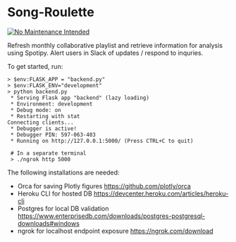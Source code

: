 # Song-Roulette
[![No Maintenance Intended](http://unmaintained.tech/badge.svg)](http://unmaintained.tech/)

Refresh monthly collaborative playlist and retrieve information for analysis using Spotipy. Alert users in Slack of updates / respond to inquries.

To get started, run:

```
> $env:FLASK_APP = "backend.py"
> $env:FLASK_ENV="development"
> python backend.py
 * Serving Flask app "backend" (lazy loading)
 * Environment: development
 * Debug mode: on
 * Restarting with stat
Connecting clients...
 * Debugger is active!
 * Debugger PIN: 597-063-403
 * Running on http://127.0.0.1:5000/ (Press CTRL+C to quit)

 # In a separate terminal
 > ./ngrok http 5000
 ```

The following installations are needed:
  - Orca for saving Plotly figures https://github.com/plotly/orca
  - Heroku CLI for hosted DB https://devcenter.heroku.com/articles/heroku-cli
  - Postgres for local DB validation https://www.enterprisedb.com/downloads/postgres-postgresql-downloads#windows
  - ngrok for localhost endpoint exposure https://ngrok.com/download